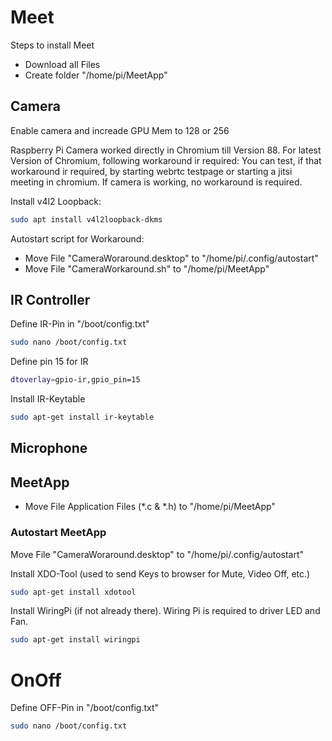 # Meet
Steps to install Meet
- Download all Files
- Create folder "/home/pi/MeetApp"


## Camera
Enable camera and increade GPU Mem to 128 or 256

Raspberry Pi Camera worked directly in Chromium till Version 88. For latest Version of Chromium, following workaround ir required:
You can test, if that workaround ir required, by starting webrtc testpage or starting a jitsi meeting in chromium. If camera is working, no workaround is required.

Install v4l2 Loopback:
```sh
sudo apt install v4l2loopback-dkms
```
Autostart script for Workaround:
- Move File "CameraWoraround.desktop" to "/home/pi/.config/autostart"
- Move File "CameraWorkaround.sh" to "/home/pi/MeetApp"



## IR Controller
Define IR-Pin in "/boot/config.txt"
```sh
sudo nano /boot/config.txt
```
Define pin 15 for IR
```sh
dtoverlay=gpio-ir,gpio_pin=15
```

Install IR-Keytable
```sh
sudo apt-get install ir-keytable
```


## Microphone

## MeetApp
- Move File Application Files (*.c & *.h) to "/home/pi/MeetApp"

### Autostart MeetApp
Move File "CameraWoraround.desktop" to "/home/pi/.config/autostart"

Install XDO-Tool (used to send Keys to browser for Mute, Video Off, etc.)
```sh
sudo apt-get install xdotool
```


Install WiringPi (if not already there). Wiring Pi is required to driver LED and Fan.
```sh
sudo apt-get install wiringpi
```


# OnOff
Define OFF-Pin in "/boot/config.txt"
```sh
sudo nano /boot/config.txt
```
